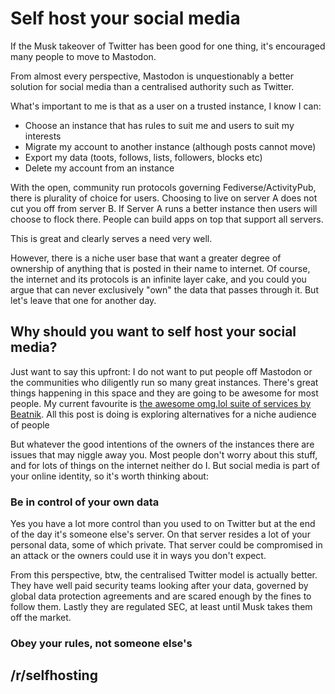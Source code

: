 # Self host your social media
If the Musk takeover of Twitter has been good for one thing, it's encouraged many people to move to Mastodon. 

From almost every perspective, Mastodon is unquestionably a better solution for social media than a centralised authority such as Twitter. 

What's important to me is that as a user on a trusted instance, I know I can:
- Choose an instance that has rules to suit me and users to suit my interests
- Migrate my account to another instance (although posts cannot move)
- Export my data (toots, follows, lists, followers, blocks etc)
- Delete my account from an instance

With the open, community run protocols governing Fediverse/ActivityPub, there is plurality of choice for users. Choosing to live on server A does not cut you off from server B. If Server A runs a better instance then users will choose to flock there. People can build apps on top that support all servers. 

This is great and clearly serves a need very well.

However, there is a niche user base that want a greater degree of ownership of anything that is posted in their name to internet. Of course, the internet and its protocols is an infinite layer cake, and you could you argue that can never exclusively "own" the data that passes through it. But let's leave that one for another day.

## Why should you want to self host your  social media?

Just want to say this upfront: I do not want to put people off Mastodon or the communities who diligently run so many great instances. There's great things happening in this space and they are going to be awesome for most people. My current favourite is [the awesome omg.lol suite of services by Beatnik](https://home.omg.lol). All this post is doing is exploring alternatives for a niche audience of people 

But whatever the good intentions of the owners of the instances there are issues that may niggle away you. Most people don't worry about this stuff, and for lots of things on the internet neither do I. But social media is part of your online identity, so it's worth thinking about:

### Be in control of your own data
Yes you have a lot more control than you used to on Twitter but at the end of the day it's someone else's server. On that server resides a lot of your personal data, some of which private. That server could be compromised in an attack or the owners could use it in ways you don't expect. 

From this perspective, btw, the centralised Twitter model is actually better. They have well paid security teams looking after your data, governed by global data protection agreements and are scared enough by the fines to follow them. Lastly they are regulated SEC, at least until Musk takes them off the market.

### Obey your rules, not someone else's





## /r/selfhosting








